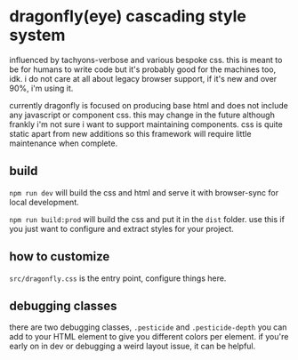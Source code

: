 # dragonfly(eye) cascading style system

influenced by tachyons-verbose and various bespoke css. this is meant to be for
humans to write code but it's probably good for the machines too, idk. i do not
care at all about legacy browser support, if it's new and over 90%, i'm using
it.

currently dragonfly is focused on producing base html and does not include any
javascript or component css. this may change in the future although frankly i'm
not sure i want to support maintaining components. css is quite static apart
from new additions so this framework will require little maintenance when
complete.

## build

`npm run dev` will build the css and html and serve it with browser-sync for
local development.

`npm run build:prod` will build the css and put it in the `dist` folder. use
this if you just want to configure and extract styles for your project.

## how to customize

`src/dragonfly.css` is the entry point, configure things here.

## debugging classes

there are two debugging classes, `.pesticide` and `.pesticide-depth` you can add
to your HTML element to give you different colors per element. if you're early
on in dev or debugging a weird layout issue, it can be helpful.
